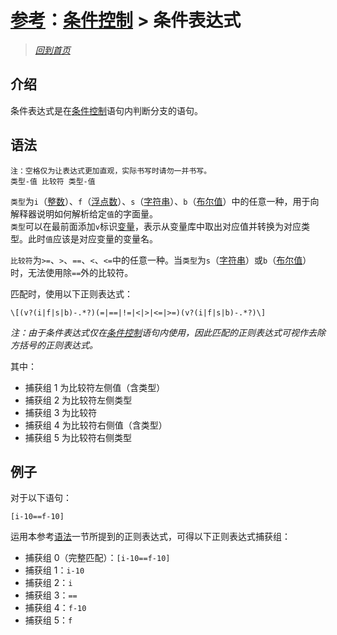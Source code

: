 # [参考](../references.md)：[条件控制](../condition-control.md) > 条件表达式

> [*回到首页*](https://github.com/Flowtopia-Studio/FlowtopiaScript-Documentation)

## 介绍
条件表达式是在[条件控制](../condition-control.md)语句内判断分支的语句。

## 语法
```
注：空格仅为让表达式更加直观，实际书写时请勿一并书写。
类型-值 比较符 类型-值
```

`类型`为`i`（[整数](../class/integer.md)）、`f`（[浮点数](../class/float.md)）、`s`（[字符串](../class/string.md)）、`b`（[布尔值](../class/bool.md)）中的任意一种，用于向解释器说明如何解析给定`值`的字面量。<br>
`类型`可以在最前面添加`v`标识[变量](../variable.md)，表示从变量库中取出对应值并转换为对应类型。此时`值`应该是对应变量的变量名。

`比较符`为`>=`、`>`、`==`、`<`、`<=`中的任意一种。当`类型`为`s`（[字符串](../class/string.md)）或`b`（[布尔值](../class/bool.md)）时，无法使用除`==`外的比较符。

匹配时，使用以下正则表达式：
```
\[(v?(i|f|s|b)-.*?)(=|==|!=|<|>|<=|>=)(v?(i|f|s|b)-.*?)\]
```
*注：由于条件表达式仅在[条件控制](../condition-control.md)语句内使用，因此匹配的正则表达式可视作去除方括号的正则表达式。*

其中：
 - 捕获组 1 为比较符左侧值（含类型）
 - 捕获组 2 为比较符左侧类型
 - 捕获组 3 为比较符
 - 捕获组 4 为比较符右侧值（含类型）
 - 捕获组 5 为比较符右侧类型

## 例子
对于以下语句：
```
[i-10==f-10]
```

运用本参考[语法](#语法)一节所提到的正则表达式，可得以下正则表达式捕获组：
 - 捕获组 0（完整匹配）：`[i-10==f-10]`
 - 捕获组 1：`i-10`
 - 捕获组 2：`i`
 - 捕获组 3：`==`
 - 捕获组 4：`f-10`
 - 捕获组 5：`f`
